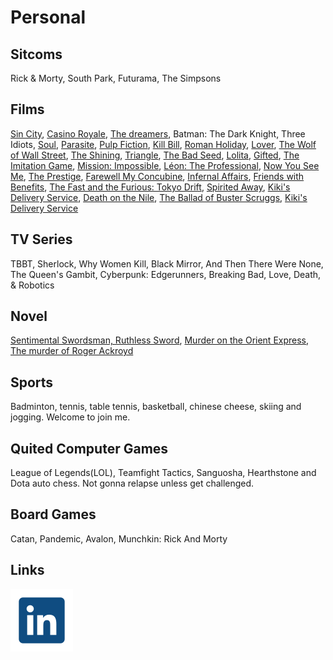 # Personal


## Sitcoms

Rick & Morty, South Park, Futurama, The Simpsons

## Films
[Sin City](https://en.wikipedia.org/wiki/Sin_City_(film)), [Casino Royale](https://en.wikipedia.org/wiki/Casino_Royale_(2006_film)), [The dreamers](https://en.wikipedia.org/wiki/The_Dreamers_(2003_film)), Batman: The Dark Knight, Three Idiots, [Soul](https://en.wikipedia.org/wiki/Soul_(2020_film)), [Parasite](https://en.wikipedia.org/wiki/Parasite_(2019_film)), [Pulp Fiction](https://en.wikipedia.org/wiki/Pulp_Fiction), [Kill Bill](https://en.wikipedia.org/wiki/Kill_Bill:_Volume_1), [Roman Holiday](https://en.wikipedia.org/wiki/Roman_Holiday), [Lover](https://www.imdb.com/title/tt0492533/), [The Wolf of Wall Street](https://en.wikipedia.org/wiki/The_Wolf_of_Wall_Street_(2013_film)), [The Shining](https://en.wikipedia.org/wiki/The_Shining_(film)), [Triangle](https://en.wikipedia.org/wiki/Triangle_(2009_British_film)), [The Bad Seed](https://en.wikipedia.org/wiki/The_Bad_Seed_(2018_film)), [Lolita](https://en.wikipedia.org/wiki/Lolita_(1997_film)), [Gifted](https://en.wikipedia.org/wiki/Gifted_(2017_film)), [The Imitation Game](https://en.wikipedia.org/wiki/The_Imitation_Game), [Mission: Impossible](https://en.wikipedia.org/wiki/Mission:_Impossible_(film)), [Léon: The Professional](https://en.wikipedia.org/wiki/L%C3%A9on:_The_Professional), [Now You See Me](https://en.wikipedia.org/wiki/Now_You_See_Me_(film)), [The Prestige](https://en.wikipedia.org/wiki/The_Prestige_(film)), [Farewell My Concubine](https://en.wikipedia.org/wiki/Farewell_My_Concubine_(film)), [Infernal Affairs](https://en.wikipedia.org/wiki/Infernal_Affairs), [Friends with Benefits](https://en.wikipedia.org/wiki/Friends_with_Benefits_(film)), [The Fast and the Furious: Tokyo Drift](https://en.wikipedia.org/wiki/The_Fast_and_the_Furious:_Tokyo_Drift), [Spirited Away](https://en.wikipedia.org/wiki/Spirited_Away), [Kiki's Delivery Service](https://en.wikipedia.org/wiki/Kiki%27s_Delivery_Service), [Death on the Nile](https://en.wikipedia.org/wiki/Death_on_the_Nile_(1978_film)), [The Ballad of Buster Scruggs](https://en.wikipedia.org/wiki/The_Ballad_of_Buster_Scruggs), [Kiki's Delivery Service](https://en.wikipedia.org/wiki/Kiki%27s_Delivery_Service)

## TV Series
TBBT, Sherlock, Why Women Kill, Black Mirror, And Then There Were None, The Queen's Gambit, Cyberpunk: Edgerunners, Breaking Bad, Love, Death, & Robotics

## Novel
[Sentimental Swordsman, Ruthless Sword](https://www.novelupdates.com/series/sentimental-swordsman-ruthless-sword/), [Murder on the Orient Express](https://en.wikipedia.org/wiki/Murder_on_the_Orient_Express), [The murder of Roger Ackroyd](https://en.wikipedia.org/wiki/The_Murder_of_Roger_Ackroyd)

## Sports

Badminton, tennis, table tennis, basketball, chinese cheese, skiing and jogging. Welcome to join me.

## Quited Computer Games

League of Legends(LOL), Teamfight Tactics, Sanguosha, Hearthstone and Dota auto chess. Not gonna relapse unless get challenged.

## Board Games
Catan, Pandemic, Avalon, Munchkin: Rick And Morty

## Links
[![LinkedIn](./icon/linkedin.svg ":size=30")](https://www.linkedin.com/in/haocheng-xiao-68a044162/)
